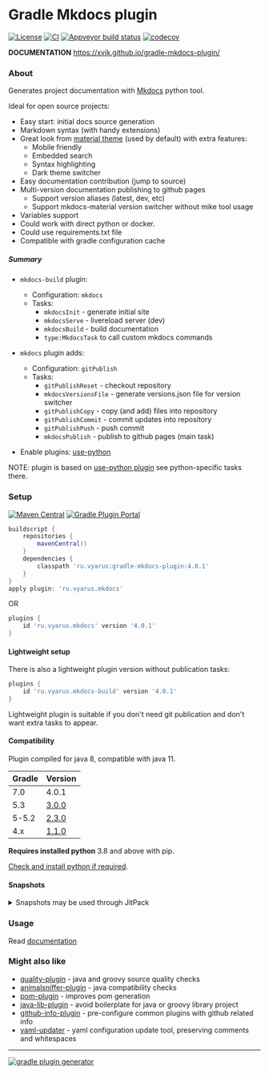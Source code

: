 # Gradle Mkdocs plugin
[![License](https://img.shields.io/badge/license-MIT-blue.svg)](http://www.opensource.org/licenses/MIT)
[![CI](https://github.com/xvik/gradle-mkdocs-plugin/actions/workflows/CI.yml/badge.svg)](https://github.com/xvik/gradle-mkdocs-plugin/actions/workflows/CI.yml)
[![Appveyor build status](https://ci.appveyor.com/api/projects/status/github/xvik/gradle-mkdocs-plugin?svg=true)](https://ci.appveyor.com/project/xvik/gradle-mkdocs-plugin)
[![codecov](https://codecov.io/gh/xvik/gradle-mkdocs-plugin/branch/master/graph/badge.svg)](https://codecov.io/gh/xvik/gradle-mkdocs-plugin)

**DOCUMENTATION** https://xvik.github.io/gradle-mkdocs-plugin/

### About

Generates project documentation with [Mkdocs](http://www.mkdocs.org/) python tool. 

Ideal for open source projects:

* Easy start: initial docs source generation
* Markdown syntax (with handy extensions)
* Great look from [material theme](https://squidfunk.github.io/mkdocs-material/) (used by default) with extra features:
    - Mobile friendly
    - Embedded search
    - Syntax highlighting
    - Dark theme switcher
* Easy documentation contribution (jump to source)
* Multi-version documentation publishing to github pages 
    - Support version aliases (latest, dev, etc)
    - Support mkdocs-material version switcher without mike tool usage
* Variables support
* Could work with direct python or docker.
* Could use requirements.txt file
* Compatible with gradle configuration cache

##### Summary

* `mkdocs-build` plugin:
  - Configuration: `mkdocs`
  - Tasks:
      - `mkdocsInit` - generate initial site 
      - `mkdocsServe` - livereload server (dev)
      - `mkdocsBuild` - build documentation  
      - `type:MkdocsTask` to call custom mkdocs commands
    
* `mkdocs` plugin adds:
  - Configuration: `gitPublish`
  - Tasks:
      - `gitPublishReset` - checkout repository
      - `mkdocsVersionsFile` - generate versions.json file for version switcher
      - `gitPublishCopy` - copy (and add) files into repository
      - `gitPublishCommit` - commit updates into repository
      - `gitPublishPush` - push commit
      - `mkdocsPublish` - publish to github pages (main task)
    
* Enable plugins: [use-python](https://github.com/xvik/gradle-use-python-plugin)

NOTE: plugin is based on [use-python plugin](https://github.com/xvik/gradle-use-python-plugin) see python-specific 
tasks there.  

### Setup

[![Maven Central](https://img.shields.io/maven-central/v/ru.vyarus/gradle-mkdocs-plugin.svg)](https://maven-badges.herokuapp.com/maven-central/ru.vyarus/gradle-mkdocs-plugin)
[![Gradle Plugin Portal](https://img.shields.io/maven-metadata/v/https/plugins.gradle.org/m2/ru/vyarus/mkdocs/ru.vyarus.mkdocs.gradle.plugin/maven-metadata.xml.svg?colorB=007ec6&label=plugins%20portal)](https://plugins.gradle.org/plugin/ru.vyarus.mkdocs)

```groovy
buildscript {
    repositories {
        mavenCentral()
    }
    dependencies {
        classpath 'ru.vyarus:gradle-mkdocs-plugin:4.0.1'
    }
}
apply plugin: 'ru.vyarus.mkdocs'
```

OR 

```groovy
plugins {
    id 'ru.vyarus.mkdocs' version '4.0.1'
}
```

#### Lightweight setup

There is also a lightweight plugin version without publication tasks:

```groovy
plugins {
    id 'ru.vyarus.mkdocs-build' version '4.0.1'
}
```

Lightweight plugin is suitable if you don't need git publication and don't want extra
tasks to appear.

#### Compatibility

Plugin compiled for java 8, compatible with java 11.

Gradle | Version
--------|-------
7.0     | 4.0.1
5.3     | [3.0.0](https://xvik.github.io/gradle-mkdocs-plugin/3.0.0/)
5-5.2   | [2.3.0](https://xvik.github.io/gradle-mkdocs-plugin/2.3.0/)
4.x     | [1.1.0](https://github.com/xvik/gradle-mkdocs-plugin/tree/1.1.0)

**Requires installed python** 3.8 and above with pip.

[Check and install python if required](https://xvik.github.io/gradle-use-python-plugin/2.3.0/guide/python/).


#### Snapshots

<details>
      <summary>Snapshots may be used through JitPack</summary>

* Go to [JitPack project page](https://jitpack.io/#ru.vyarus/gradle-mkdocs-plugin)
* Select `Commits` section and click `Get it` on commit you want to use 
    or use `master-SNAPSHOT` to use the most recent snapshot

* Add to `settings.gradle` (top most!) (exact commit hash might be used as version):

  ```groovy
  pluginManagement {
      resolutionStrategy {
          eachPlugin {
              if (requested.id.id == 'ru.vyarus.mkdocs') {
                  useModule('ru.vyarus:gradle-mkdocs-plugin:master-SNAPSHOT')
              }
          }
      }
      repositories {                        
          gradlePluginPortal()
          maven { url 'https://jitpack.io' }                    
      }
  }    
  ``` 
* Use plugin without declaring version: 

  ```groovy
  plugins {
      id 'ru.vyarus.mkdocs'
  }
  ```  

</details>  


### Usage

Read [documentation](https://xvik.github.io/gradle-mkdocs-plugin/)

### Might also like

* [quality-plugin](https://github.com/xvik/gradle-quality-plugin) - java and groovy source quality checks
* [animalsniffer-plugin](https://github.com/xvik/gradle-animalsniffer-plugin) - java compatibility checks
* [pom-plugin](https://github.com/xvik/gradle-pom-plugin) - improves pom generation
* [java-lib-plugin](https://github.com/xvik/gradle-java-lib-plugin) - avoid boilerplate for java or groovy library project
* [github-info-plugin](https://github.com/xvik/gradle-github-info-plugin) - pre-configure common plugins with github related info
* [yaml-updater](https://github.com/xvik/yaml-updater) - yaml configuration update tool, preserving comments and whitespaces


---
[![gradle plugin generator](http://img.shields.io/badge/Powered%20by-%20Gradle%20plugin%20generator-green.svg?style=flat-square)](https://github.com/xvik/generator-gradle-plugin)
